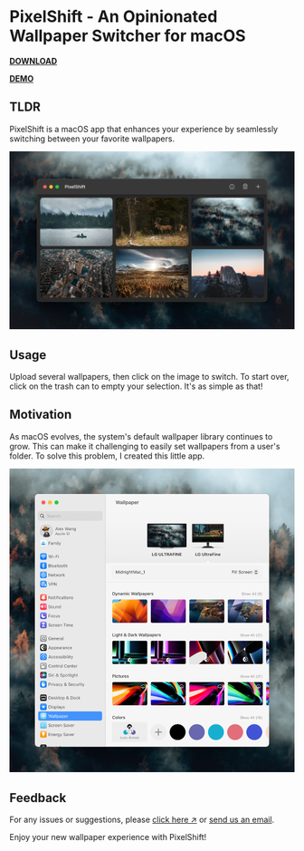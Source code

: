 # PixelShift - An Opinionated Wallpaper Switcher for macOS

[**DOWNLOAD**](https://github.com/chang2000/pixelshift-release/releases/latest)

[**DEMO**](https://youtu.be/BSyzNuu0eMU)

## TLDR

PixelShift is a macOS app that enhances your experience by seamlessly switching between your favorite wallpapers.

![overview](assets/overview.png)

## Usage

Upload several wallpapers, then click on the image to switch. To start over, click on the trash can to empty your selection. It's as simple as that!

## Motivation

As macOS evolves, the system's default wallpaper library continues to grow. This can make it challenging to easily set wallpapers from a user's folder. To solve this problem, I created this little app.

![growing-wallpapers](assets/growing-wallpapers.png)



## Feedback

For any issues or suggestions, please [click here ↗](https://github.com/chang2000/pixelshift/issues) or [send us an email](mailto:wangtcalex@gmail.com).

Enjoy your new wallpaper experience with PixelShift!

